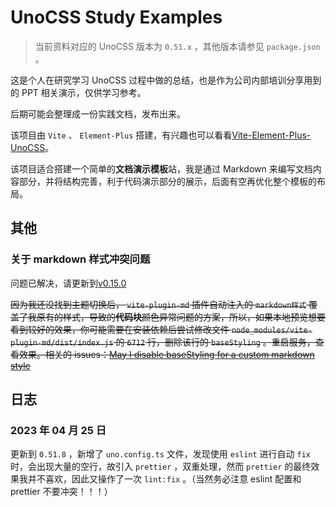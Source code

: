 # UnoCSS Study Examples

> 当前资料对应的 UnoCSS 版本为 `0.51.x` ，其他版本请参见 `package.json` 。

这是个人在研究学习 UnoCSS 过程中做的总结，也是作为公司内部培训分享用到的 PPT 相关演示，仅供学习参考。

后期可能会整理成一份实践文档，发布出来。

该项目由 `Vite` 、 `Element-Plus` 搭建，有兴趣也可以看看[Vite-Element-Plus-UnoCSS](https://github.com/whidy/Vite-Element-Plus-UnoCSS)。

该项目适合搭建一个简单的**文档演示模板**站，我是通过 Markdown 来编写文档内容部分，并将结构完善，利于代码演示部分的展示，后面有空再优化整个模板的布局。

## 其他

### 关于 markdown 样式冲突问题

问题已解决，请更新到[v0.15.0](https://github.com/antfu/vite-plugin-md/releases/tag/v0.15.0)

~~因为我还没找到主题切换后， `vite-plugin-md` 插件自动注入的 `markdown样式` 覆盖了我原有的样式，导致的**代码块**颜色异常问题的方案，所以，如果本地预览想要看到较好的效果，你可能需要在安装依赖后尝试修改文件 `node_modules/vite-plugin-md/dist/index.js` 的 `6712` 行，删除该行的 `baseStyling` 。重启服务，查看效果。相关的 issues：[May I disable baseStyling for a custom markdown style](https://github.com/antfu/vite-plugin-md/issues/92)~~

## 日志

### 2023 年 04 月 25 日

更新到 `0.51.8` ，新增了 `uno.config.ts` 文件，发现使用 `eslint` 进行自动 `fix` 时，会出现大量的空行，故引入 `prettier` ，双重处理，然而 `prettier` 的最终效果我并不喜欢，因此又操作了一次 `lint:fix` 。（当然务必注意 eslint 配置和 prettier 不要冲突！！！）
